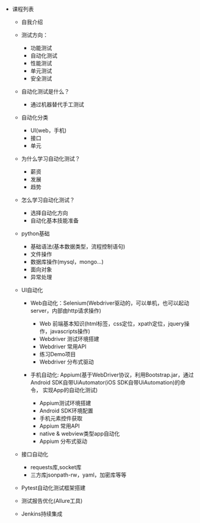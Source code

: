 * 课程列表
    * 自我介绍
    * 测试方向：
      * 功能测试
      * 自动化测试
      * 性能测试
      * 单元测试
      * 安全测试
    * 自动化测试是什么？
      * 通过机器替代手工测试
    * 自动化分类
      * UI(web，手机)
      * 接口
      * 单元
    * 为什么学习自动化测试？
      * 薪资
      * 发展
      * 趋势
    * 怎么学习自动化测试？
      * 选择自动化方向
      * 自动化基本技能准备
    * python基础
      * 基础语法(基本数据类型，流程控制语句)
      * 文件操作
      * 数据库操作(mysql，mongo...)
      * 面向对象
      * 异常处理
    * UI自动化
      * Web自动化：Selenium(Webdriver驱动的，可以单机，也可以起动server，内部由http请求操作)
        * Web 前端基本知识(html标签，css定位，xpath定位，jquery操作，javascripts操作)
        * Webdriver 测试环境搭建
        * Webdriver 常用API
        * 练习Demo项目
        * Webdriver 分布式驱动

      * 手机自动化: Appium(基于WebDriver协议，利用Bootstrap.jar，通过Android SDK自带UiAutomator(iOS SDK自带UiAutomation)的命令，
                    实现App的自动化测试)
        * Appium测试环境搭建
        * Android SDK环境配置
        * 手机元素控件获取
        * Appium 常用API
        * native & webview类型app自动化
        * Appium 分布式驱动

    * 接口自动化
      * requests库,socket库
      * 三方库jsonpath-rw，yaml，加密库等等

    * Pytest自动化测试框架搭建

    * 测试报告优化(Allure工具)

    * Jenkins持续集成